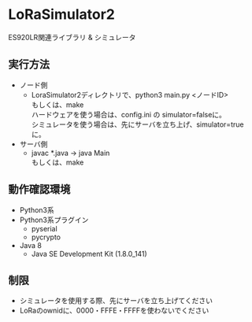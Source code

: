 # LoRaSimulator2
ES920LR関連ライブラリ &amp; シミュレータ  

## 実行方法
- ノード側
    - LoraSimulator2ディレクトリで、python3 main.py <ノードID>  
    もしくは、make  
    ハードウェアを使う場合は、config.ini の simulator=falseに。  
    シミュレータを使う場合は、先にサーバを立ち上げ、simulator=trueに。  
- サーバ側
    - javac *.java -> java Main  
    もしくは、make  

## 動作確認環境
- Python3系
- Python3系プラグイン
    - pyserial
    - pycrypto
- Java 8
    - Java SE Development Kit (1.8.0_141)

## 制限
- シミュレータを使用する際、先にサーバを立ち上げてください
- LoRaのownidに、0000・FFFE・FFFFを使わないでください
